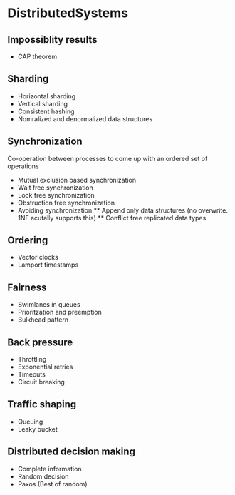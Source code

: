 # DistributedSystems

## Impossiblity results

* CAP theorem

## Sharding

* Horizontal sharding
* Vertical sharding
* Consistent hashing
* Nomralized and denormalized data structures

## Synchronization

Co-operation between processes to come up with an ordered set of operations

* Mutual exclusion based synchronization
* Wait free synchronization
* Lock free synchronization
* Obstruction free synchronization
* Avoiding synchronization
** Append only data structures (no overwrite. 1NF acutally supports this)
** Conflict free replicated data types

## Ordering

* Vector clocks
* Lamport timestamps

## Fairness

* Swimlanes in queues
* Prioritzation and preemption
* Bulkhead pattern

## Back pressure

* Throttling
* Exponential retries
* Timeouts
* Circuit breaking

## Traffic shaping 

* Queuing
* Leaky bucket

## Distributed decision making

* Complete information
* Random decision
* Paxos (Best of random)
